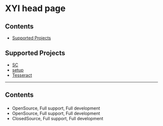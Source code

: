 # XYI head page

## Contents

- [Supported Projects](#Supported-Projects)


## Supported Projects
- [SC](https://github.com/MiranDaniel/xyi-sc)
- [setup](https://github.com/MiranDaniel/xyi-setup)
- [Tesseract](https://github.com/MiranDaniel/tesseract)

---

## Contents
### [](https://github.com/MiranDaniel/xyi-sc)


 - OpenSource, Full support, Full development
 - OpenSource, Full support, Full development
 - ClosedSource, Full support, Full development
